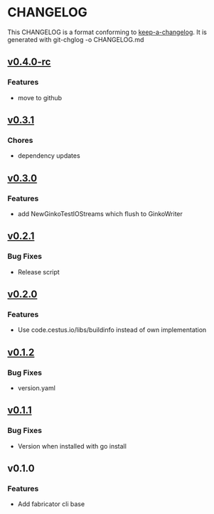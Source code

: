 
# CHANGELOG

This CHANGELOG is a format conforming to [keep-a-changelog](https://github.com/olivierlacan/keep-a-changelog). 
It is generated with git-chglog -o CHANGELOG.md


<a name="v0.4.0-rc"></a>
## [v0.4.0-rc](https://github.com/CestusIO/fabricator/compare/v0.3.1...v0.4.0-rc)

### Features

* move to github


<a name="v0.3.1"></a>
## [v0.3.1](https://github.com/CestusIO/fabricator/compare/v0.3.0...v0.3.1)

### Chores

* dependency updates


<a name="v0.3.0"></a>
## [v0.3.0](https://github.com/CestusIO/fabricator/compare/v0.2.1...v0.3.0)

### Features

* add NewGinkoTestIOStreams which flush to GinkoWriter


<a name="v0.2.1"></a>
## [v0.2.1](https://github.com/CestusIO/fabricator/compare/v0.2.0...v0.2.1)

### Bug Fixes

* Release script


<a name="v0.2.0"></a>
## [v0.2.0](https://github.com/CestusIO/fabricator/compare/v0.1.2...v0.2.0)

### Features

* Use code.cestus.io/libs/buildinfo instead of own implementation


<a name="v0.1.2"></a>
## [v0.1.2](https://github.com/CestusIO/fabricator/compare/v0.1.1...v0.1.2)

### Bug Fixes

* version.yaml


<a name="v0.1.1"></a>
## [v0.1.1](https://github.com/CestusIO/fabricator/compare/v0.1.0...v0.1.1)

### Bug Fixes

* Version when installed with go install


<a name="v0.1.0"></a>
## v0.1.0

### Features

* Add fabricator cli base

